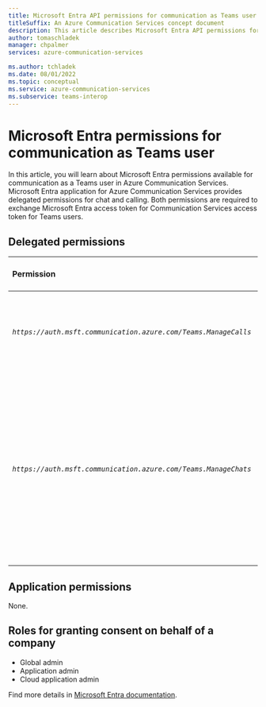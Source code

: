 ```yaml
---
title: Microsoft Entra API permissions for communication as Teams user
titleSuffix: An Azure Communication Services concept document
description: This article describes Microsoft Entra API permissions for communication as a Teams user with Azure Communication Services.
author: tomaschladek
manager: chpalmer
services: azure-communication-services

ms.author: tchladek
ms.date: 08/01/2022
ms.topic: conceptual
ms.service: azure-communication-services
ms.subservice: teams-interop
---
```

# Microsoft Entra permissions for communication as Teams user
In this article, you will learn about Microsoft Entra permissions available for communication as a Teams user in Azure Communication Services. Microsoft Entra application for Azure Communication Services provides delegated permissions for chat and calling. Both permissions are required to exchange Microsoft Entra access token for Communication Services access token for Teams users.

## Delegated permissions

|   Permission    |  Display string   |  Description | Admin consent required | Microsoft account supported |
|:--- |:--- |:--- |:--- |:--- |
| _`https://auth.msft.communication.azure.com/Teams.ManageCalls`_ | Manage calls in Teams | Start, join, forward, transfer, or leave Teams calls and update call properties. | No | No |
| _`https://auth.msft.communication.azure.com/Teams.ManageChats`_ | Manage chats in Teams | Create, read, update, and delete 1:1 or group chat threads on behalf of the signed-in user. Read, send, update, and delete messages in chat threads on behalf of the signed-in user. | No | No |

## Application permissions

None.

## Roles for granting consent on behalf of a company

- Global admin
- Application admin
- Cloud application admin

Find more details in [Microsoft Entra documentation](/entra/identity/role-based-access-control/permissions-reference).
